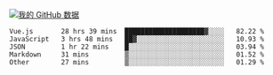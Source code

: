 [![我的 GitHub 数据](https://github-readme-stats.vercel.app/api?username=unbrain&?theme=dark)]()

<!--START_SECTION:waka-->
```text
Vue.js       28 hrs 39 mins  ████████████████████▓░░░░   82.22 % 
JavaScript   3 hrs 48 mins   ██▓░░░░░░░░░░░░░░░░░░░░░░   10.93 % 
JSON         1 hr 22 mins    █░░░░░░░░░░░░░░░░░░░░░░░░   03.94 % 
Markdown     31 mins         ▒░░░░░░░░░░░░░░░░░░░░░░░░   01.52 % 
Other        27 mins         ▒░░░░░░░░░░░░░░░░░░░░░░░░   01.29 % 
```
<!--END_SECTION:waka-->
